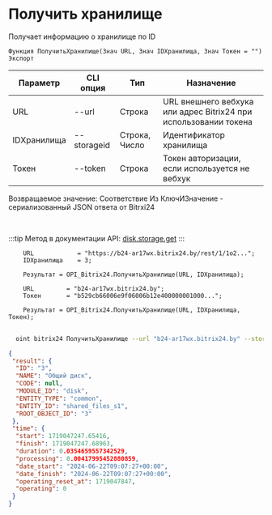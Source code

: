 ﻿---
sidebar_position: 3
---

# Получить хранилище
 Получает информацию о хранилище по ID



`Функция ПолучитьХранилище(Знач URL, Знач IDХранилища, Знач Токен = "") Экспорт`

  | Параметр | CLI опция | Тип | Назначение |
  |-|-|-|-|
  | URL | --url | Строка | URL внешнего вебхука или адрес Bitrix24 при использовании токена |
  | IDХранилища | --storageid | Строка, Число | Идентификатор хранилища |
  | Токен | --token | Строка | Токен авторизации, если используется не вебхук |

  
  Возвращаемое значение:   Соответствие Из КлючИЗначение - сериализованный JSON ответа от Bitrxi24

<br/>

:::tip
Метод в документации API: [disk.storage.get](https://dev.1c-bitrix.ru/rest_help/disk/storage/disk_storage_get.php)
:::
<br/>


```bsl title="Пример кода"
    URL            = "https://b24-ar17wx.bitrix24.by/rest/1/1o2...";
    IDХранилища    = 3;

    Результат = OPI_Bitrix24.ПолучитьХранилище(URL, IDХранилища);

    URL         = "b24-ar17wx.bitrix24.by";
    Токен       = "b529cb66006e9f06006b12e400000001000...";

    Результат = OPI_Bitrix24.ПолучитьХранилище(URL, IDХранилища, Токен);
```



```sh title="Пример команды CLI"
    
  oint bitrix24 ПолучитьХранилище --url "b24-ar17wx.bitrix24.by" --storageid %storageid% --token "b9df7366006e9f06006b12e400000001000..."

```

```json title="Результат"
{
 "result": {
  "ID": "3",
  "NAME": "Общий диск",
  "CODE": null,
  "MODULE_ID": "disk",
  "ENTITY_TYPE": "common",
  "ENTITY_ID": "shared_files_s1",
  "ROOT_OBJECT_ID": "3"
 },
 "time": {
  "start": 1719047247.65416,
  "finish": 1719047247.68963,
  "duration": 0.0354659557342529,
  "processing": 0.00417995452880859,
  "date_start": "2024-06-22T09:07:27+00:00",
  "date_finish": "2024-06-22T09:07:27+00:00",
  "operating_reset_at": 1719047847,
  "operating": 0
 }
}
```
